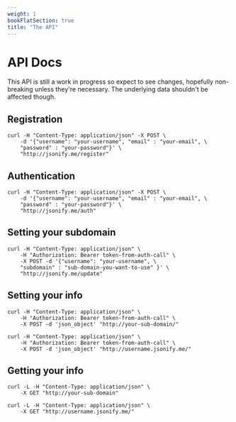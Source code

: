 ```yaml
---
weight: 1
bookFlatSection: true
title: "The API"
---
```


# API Docs

This API is still a work in progress so expect to see changes, hopefully non-breaking unless they're necessary. The underlying data shouldn't be affected though.

## Registration

    curl -H "Content-Type: application/json" -X POST \
        -d '{"username": "your-username", "email" : "your-email", \
        "password" : "your-password"}' \
        "http://jsonify.me/register"

## Authentication

    curl -H "Content-Type: application/json" -X POST \
        -d '{"username": "your-username", "email" : "your-email", \
        "password" : "your-password"}' \
        "http://jsonify.me/auth"

## Setting your subdomain

    curl -H "Content-Type: application/json" \
        -H "Authorization: Bearer token-from-auth-call" \
        -X POST -d '{"username": "your-username", \
        "subdomain" : "sub-domain-you-want-to-use" }' \
        "http://jsonify.me/update"

## Setting your info

    curl -H "Content-Type: application/json" \
        -H "Authorization: Bearer token-from-auth-call" \
        -X POST -d 'json_object' "http://your-sub-domain/"

    curl -H "Content-Type: application/json" \
        -H "Authorization: Bearer token-from-auth-call" \
        -X POST -d 'json_object' "http://username.jsonify.me/"

## Getting your info

    curl -L -H "Content-Type: application/json" \
        -X GET "http://your-sub-domain"

    curl -L -H "Content-Type: application/json" \
        -X GET "http://username.jsonify.me/"

